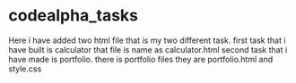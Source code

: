 # codealpha_tasks

Here i have added two html file that is my two different task.
first task that i have built is calculator that file is name as calculator.html
second task that i have made is portfolio.
there is portfolio files they are portfolio.html and style.css
